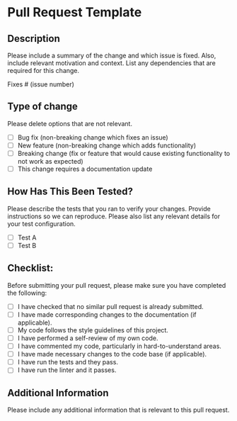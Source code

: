 # Pull Request Template

## Description

Please include a summary of the change and which issue is fixed. Also, include relevant motivation and context. List any dependencies that are required for this change.

Fixes # (issue number)

## Type of change

Please delete options that are not relevant.

- [ ] Bug fix (non-breaking change which fixes an issue)
- [ ] New feature (non-breaking change which adds functionality)
- [ ] Breaking change (fix or feature that would cause existing functionality to not work as expected)
- [ ] This change requires a documentation update

## How Has This Been Tested?

Please describe the tests that you ran to verify your changes. Provide instructions so we can reproduce. Please also list any relevant details for your test configuration.

- [ ] Test A
- [ ] Test B

## Checklist:

Before submitting your pull request, please make sure you have completed the following:

- [ ] I have checked that no similar pull request is already submitted.
- [ ] I have made corresponding changes to the documentation (if applicable).
- [ ] My code follows the style guidelines of this project.
- [ ] I have performed a self-review of my own code.
- [ ] I have commented my code, particularly in hard-to-understand areas.
- [ ] I have made necessary changes to the code base (if applicable).
- [ ] I have run the tests and they pass.
- [ ] I have run the linter and it passes.

## Additional Information

Please include any additional information that is relevant to this pull request.
